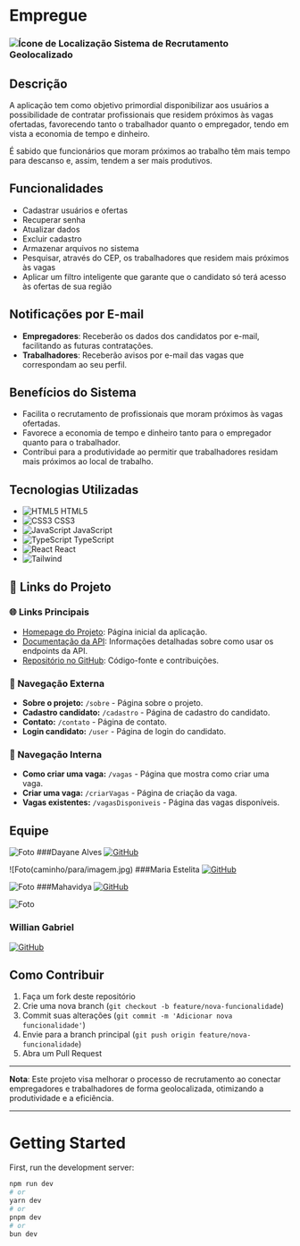 # Empregue

### ![Ícone de Localização](https://img.icons8.com/ios-filled/20/FF0000/marker.png) Sistema de Recrutamento Geolocalizado

## Descrição

A aplicação tem como objetivo primordial disponibilizar aos usuários a possibilidade de contratar profissionais que residem próximos às vagas ofertadas, favorecendo tanto o trabalhador quanto o empregador, tendo em vista a economia de tempo e dinheiro.

É sabido que funcionários que moram próximos ao trabalho têm mais tempo para descanso e, assim, tendem a ser mais produtivos.

## Funcionalidades

- Cadastrar usuários e ofertas
- Recuperar senha
- Atualizar dados
- Excluir cadastro
- Armazenar arquivos no sistema
- Pesquisar, através do CEP, os trabalhadores que residem mais próximos às vagas
- Aplicar um filtro inteligente que garante que o candidato só terá acesso às ofertas de sua região

## Notificações por E-mail

- **Empregadores**: Receberão os dados dos candidatos por e-mail, facilitando as futuras contratações.
- **Trabalhadores**: Receberão avisos por e-mail das vagas que correspondam ao seu perfil.

## Benefícios do Sistema

- Facilita o recrutamento de profissionais que moram próximos às vagas ofertadas.
- Favorece a economia de tempo e dinheiro tanto para o empregador quanto para o trabalhador.
- Contribui para a produtividade ao permitir que trabalhadores residam mais próximos ao local de trabalho.

## Tecnologias Utilizadas

- ![HTML5](https://img.icons8.com/color/20/000000/html-5.png) HTML5
- ![CSS3](https://img.icons8.com/color/20/000000/css3.png) CSS3
- ![JavaScript](https://img.icons8.com/color/20/000000/javascript.png) JavaScript
- ![TypeScript](https://img.icons8.com/color/20/000000/typescript.png) TypeScript
- ![React](https://img.icons8.com/color/20/000000/react-native.png) React
- ![Tailwind](https://img.shields.io/badge/Tailwind_CSS-38B2AC?style=flat&logo=tailwind-css&logoColor=white)

## 🔗 Links do Projeto

### 🌐 Links Principais
- [Homepage do Projeto](http://localhost:3000): Página inicial da aplicação.
- [Documentação da API](https://viacep.com.br/): Informações detalhadas sobre como usar os endpoints da API.
- [Repositório no GitHub](https://github.com/softexrecifepe/PI-RE9-TURMA-09-EQUIPE-05/tree/develop): Código-fonte e contribuições.

### 🧭 Navegação Externa
- **Sobre o projeto:** `/sobre` - Página sobre o projeto.
- **Cadastro candidato:** `/cadastro` - Página de cadastro do candidato.
- **Contato:** `/contato` - Página de contato.
- **Login candidato:** `/user` - Página de login do candidato.

### 🧭 Navegação Interna
- **Como criar uma vaga:** `/vagas` - Página que mostra como criar uma vaga.
- **Criar uma vaga:** `/criarVagas` - Página de criação da vaga.
- **Vagas existentes:** `/vagasDisponiveis` - Página das vagas disponíveis.

## Equipe

![Foto](caminho/para/imagem.jpg) <!-- Substitua pelo caminho da imagem do integrante -->
###Dayane Alves
[![GitHub](https://img.shields.io/badge/GitHub-000?style=for-the-badge&logo=github&logoColor=white)](https://github.com/VidyaDesign)

![Foto(caminho/para/imagem.jpg) <!-- Substitua pelo caminho da imagem do integrante -->
###Maria Estelita
[![GitHub](https://img.shields.io/badge/GitHub-000?style=for-the-badge&logo=github&logoColor=white)](https://github.com/VidyaDesign)

![Foto](caminho/para/imagem.jpg) <!-- Substitua pelo caminho da imagem do integrante -->
###Mahavidya
[![GitHub](https://img.shields.io/badge/GitHub-000?style=for-the-badge&logo=github&logoColor=white)](https://github.com/VidyaDesign)

![Foto](caminho/para/imagem.jpg) <!-- Substitua pelo caminho da imagem do integrante -->
### Willian Gabriel
[![GitHub](https://img.shields.io/badge/GitHub-000?style=for-the-badge&logo=github&logoColor=white)](https://github.com/VidyaDesign)

## Como Contribuir

1. Faça um fork deste repositório
2. Crie uma nova branch (`git checkout -b feature/nova-funcionalidade`)
3. Commit suas alterações (`git commit -m 'Adicionar nova funcionalidade'`)
4. Envie para a branch principal (`git push origin feature/nova-funcionalidade`)
5. Abra um Pull Request

---

**Nota**: Este projeto visa melhorar o processo de recrutamento ao conectar empregadores e trabalhadores de forma geolocalizada, otimizando a produtividade e a eficiência.

---

# Getting Started

First, run the development server:

```bash
npm run dev
# or
yarn dev
# or
pnpm dev
# or
bun dev
